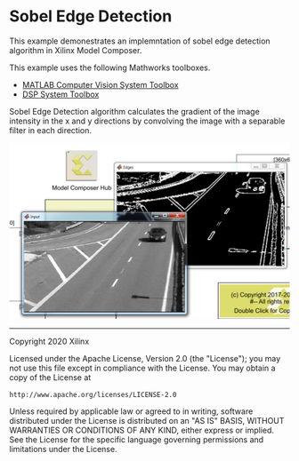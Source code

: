 # Sobel Edge Detection
This example demonestrates an implemntation of sobel edge detection algorithm in Xilinx Model Composer.

This example uses the following Mathworks toolboxes.  
* [MATLAB Computer Vision System Toolbox](https://www.mathworks.com/products/computer-vision.html)  
* [DSP System Toolbox](https://www.mathworks.com/products/dsp-system.html)

Sobel Edge Detection algorithm calculates the gradient of the image intensity in the x and y directions by convolving the image with a separable filter in each direction.

![](Images/sobel_edge_detection.PNG)



------------
Copyright 2020 Xilinx

Licensed under the Apache License, Version 2.0 (the "License");
you may not use this file except in compliance with the License.
You may obtain a copy of the License at

    http://www.apache.org/licenses/LICENSE-2.0

Unless required by applicable law or agreed to in writing, software
distributed under the License is distributed on an "AS IS" BASIS,
WITHOUT WARRANTIES OR CONDITIONS OF ANY KIND, either express or implied.
See the License for the specific language governing permissions and
limitations under the License.
